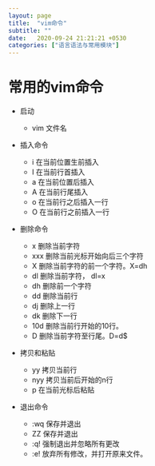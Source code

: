 ```yaml
---
layout: page
title:  "vim命令"
subtitle: ""
date:   2020-09-24 21:21:21 +0530
categories: ["语言语法与常用模块"]
---
```


# 常用的vim命令

- 启动
    - vim 文件名

- 插入命令
    - i 在当前位置生前插入
    - I 在当前行首插入
    - a 在当前位置后插入
    - A 在当前行尾插入
    - o 在当前行之后插入一行
    - O 在当前行之前插入一行

- 删除命令
    - x 删除当前字符
    - xxx 删除当前光标开始向后三个字符
    - X 删除当前字符的前一个字符。X=dh
    - dl 删除当前字符， dl=x
    - dh 删除前一个字符
    - dd 删除当前行
    - dj 删除上一行
    - dk 删除下一行
    - 10d 删除当前行开始的10行。
    - D 删除当前字符至行尾。D=d$

- 拷贝和粘贴
    - yy 拷贝当前行
    - nyy 拷贝当前后开始的n行
    - p  在当前光标后粘贴

- 退出命令
    - :wq 保存并退出
    - ZZ 保存并退出
    - :q! 强制退出并忽略所有更改
    - :e! 放弃所有修改，并打开原来文件。



